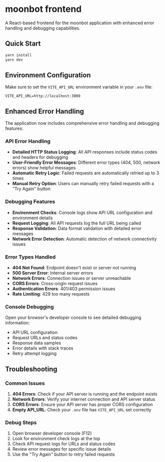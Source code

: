 # moonbot frontend

A React-based frontend for the moonbot application with enhanced error handling and debugging capabilities.

## Quick Start

```bash
yarn install
yarn dev
```

## Environment Configuration

Make sure to set the `VITE_API_URL` environment variable in your `.env` file:

```env
VITE_API_URL=http://localhost:3000
```

## Enhanced Error Handling

The application now includes comprehensive error handling and debugging features:

### API Error Handling
- **Detailed HTTP Status Logging**: All API responses include status codes and headers for debugging
- **User-Friendly Error Messages**: Different error types (404, 500, network errors) show helpful messages
- **Automatic Retry Logic**: Failed requests are automatically retried up to 3 times
- **Manual Retry Option**: Users can manually retry failed requests with a "Try Again" button

### Debugging Features
- **Environment Checks**: Console logs show API URL configuration and environment details
- **Request Logging**: All API requests log the full URL being called
- **Response Validation**: Data format validation with detailed error messages
- **Network Error Detection**: Automatic detection of network connectivity issues

### Error Types Handled
- **404 Not Found**: Endpoint doesn't exist or server not running
- **500 Server Error**: Internal server errors
- **Network Errors**: Connection issues or server unreachable
- **CORS Errors**: Cross-origin request issues
- **Authentication Errors**: 401/403 permission issues
- **Rate Limiting**: 429 too many requests

### Console Debugging
Open your browser's developer console to see detailed debugging information:
- API URL configuration
- Request URLs and status codes
- Response data samples
- Error details with stack traces
- Retry attempt logging

## Troubleshooting

### Common Issues

1. **404 Errors**: Check if your API server is running and the endpoint exists
2. **Network Errors**: Verify your internet connection and API server status
3. **CORS Errors**: Ensure your API server has proper CORS configuration
4. **Empty API_URL**: Check your `.env` file has `VITE_API_URL` set correctly

### Debug Steps

1. Open browser developer console (F12)
2. Look for environment check logs at the top
3. Check API request logs for URLs and status codes
4. Review error messages for specific issue details
5. Use the "Try Again" button to retry failed requests
